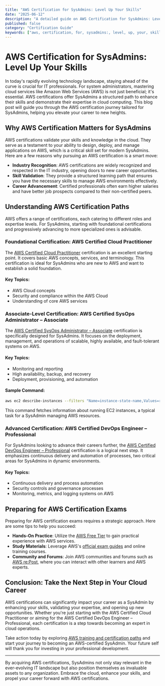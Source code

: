 ```yaml
---
title: "AWS Certification for SysAdmins: Level Up Your Skills"
date: "2025-06-12"
description: "A detailed guide on AWS Certification for SysAdmins: Level Up Your Skills"
published: false
category: "Certification Guide"
keywords: ["aws, certification, for, sysadmins:, level, up, your, skills"]
---
```


# AWS Certification for SysAdmins: Level Up Your Skills

In today's rapidly evolving technology landscape, staying ahead of the curve is crucial for IT professionals. For system administrators, mastering cloud services like Amazon Web Services (AWS) is not just beneficial; it's essential. AWS certifications offer SysAdmins a structured path to enhance their skills and demonstrate their expertise in cloud computing. This blog post will guide you through the AWS certification journey tailored for SysAdmins, helping you elevate your career to new heights.

## Why AWS Certification Matters for SysAdmins

AWS certifications validate your skills and knowledge in the cloud. They serve as a testament to your ability to design, deploy, and manage applications on AWS, which is a critical skill set for modern SysAdmins. Here are a few reasons why pursuing an AWS certification is a smart move:

- **Industry Recognition**: AWS certifications are widely recognized and respected in the IT industry, opening doors to new career opportunities.
- **Skill Validation**: They provide a structured learning path that ensures you have the necessary skills to manage AWS environments effectively.
- **Career Advancement**: Certified professionals often earn higher salaries and have better job prospects compared to their non-certified peers.

## Understanding AWS Certification Paths

AWS offers a range of certifications, each catering to different roles and expertise levels. For SysAdmins, starting with foundational certifications and progressively advancing to more specialized ones is advisable.

### Foundational Certification: AWS Certified Cloud Practitioner

The [AWS Certified Cloud Practitioner](https://aws.amazon.com/certification/certified-cloud-practitioner/) certification is an excellent starting point. It covers basic AWS concepts, services, and terminology. This certification is ideal for SysAdmins who are new to AWS and want to establish a solid foundation.

#### Key Topics:
- AWS Cloud concepts
- Security and compliance within the AWS Cloud
- Understanding of core AWS services

### Associate-Level Certification: AWS Certified SysOps Administrator – Associate

The [AWS Certified SysOps Administrator – Associate](https://aws.amazon.com/certification/certified-sysops-admin-associate/) certification is specifically designed for SysAdmins. It focuses on the deployment, management, and operations of scalable, highly available, and fault-tolerant systems on AWS.

#### Key Topics:
- Monitoring and reporting
- High availability, backup, and recovery
- Deployment, provisioning, and automation

#### Sample Command:
```bash
aws ec2 describe-instances --filters "Name=instance-state-name,Values=running"
```
This command fetches information about running EC2 instances, a typical task for a SysAdmin managing AWS resources.

### Advanced Certification: AWS Certified DevOps Engineer – Professional

For SysAdmins looking to advance their careers further, the [AWS Certified DevOps Engineer – Professional](https://aws.amazon.com/certification/certified-devops-engineer-professional/) certification is a logical next step. It emphasizes continuous delivery and automation of processes, two critical areas for SysAdmins in dynamic environments.

#### Key Topics:
- Continuous delivery and process automation
- Security controls and governance processes
- Monitoring, metrics, and logging systems on AWS

## Preparing for AWS Certification Exams

Preparing for AWS certification exams requires a strategic approach. Here are some tips to help you succeed:

- **Hands-On Practice**: Utilize the [AWS Free Tier](https://aws.amazon.com/free/) to gain practical experience with AWS services.
- **Study Materials**: Leverage AWS's [official exam guides](https://aws.amazon.com/certification/) and online training courses.
- **Community and Forums**: Join AWS communities and forums such as [AWS re:Post](https://repost.aws/), where you can interact with other learners and AWS experts.

## Conclusion: Take the Next Step in Your Cloud Career

AWS certifications can significantly impact your career as a SysAdmin by enhancing your skills, validating your expertise, and opening up new opportunities. Whether you're just starting with the AWS Certified Cloud Practitioner or aiming for the AWS Certified DevOps Engineer – Professional, each certification is a step towards becoming an expert in cloud operations.

Take action today by exploring [AWS training and certification paths](https://aws.amazon.com/training/) and start your journey to becoming an AWS-certified SysAdmin. Your future self will thank you for investing in your professional development.

---

By acquiring AWS certifications, SysAdmins not only stay relevant in the ever-evolving IT landscape but also position themselves as invaluable assets to any organization. Embrace the cloud, enhance your skills, and propel your career forward with AWS certifications.